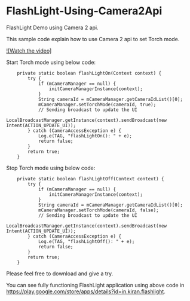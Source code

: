 # FlashLight-Using-Camera2Api

FlashLight Demo using Camera 2 api.

This sample code explain how to use Camera 2 api to set Torch mode.

[![Watch the video]](https://www.youtube.com/watch?v=7yBXJE6eiKQ)

Start Torch mode using below code:
```
    private static boolean flashLightOn(Context context) {
        try {
            if (mCameraManager == null) {
                initCameraManagerInstance(context);
            }
            String cameraId = mCameraManager.getCameraIdList()[0];
            mCameraManager.setTorchMode(cameraId, true);
            // Sending broadcast to update the UI
            LocalBroadcastManager.getInstance(context).sendBroadcast(new Intent(ACTION_UPDATE_UI));
        } catch (CameraAccessException e) {
            Log.e(TAG, "flashLightOn(): " + e);
            return false;
        }
        return true;
    }
```
Stop Torch mode using below code:
```
    private static boolean flashLightOff(Context context) {
        try {
            if (mCameraManager == null) {
                initCameraManagerInstance(context);
            }
            String cameraId = mCameraManager.getCameraIdList()[0];
            mCameraManager.setTorchMode(cameraId, false);
            // Sending broadcast to update the UI
            LocalBroadcastManager.getInstance(context).sendBroadcast(new Intent(ACTION_UPDATE_UI));
        } catch (CameraAccessException e) {
            Log.e(TAG, "flashLightOff(): " + e);
            return false;
        }
        return true;
    }
```

Please feel free to download and give a try.

You can see fully functioning FlashLight application using above code in https://play.google.com/store/apps/details?id=in.kiran.flashlight.